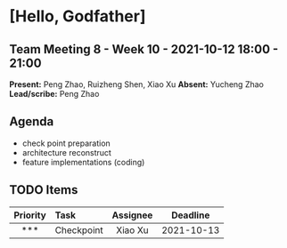 # [Hello, Godfather]

## Team Meeting 8 - Week 10 - 2021-10-12 18:00 - 21:00
**Present:** Peng Zhao, Ruizheng Shen, Xiao Xu
**Absent:**  Yucheng Zhao
<br>
**Lead/scribe:** Peng Zhao

## Agenda
- check point preparation
- architecture reconstruct
- feature implementations (coding)

## TODO Items
| Priority | Task | Assignee | Deadline |
|:---:| :--- | :---: |:---:|
| *** | Checkpoint | Xiao Xu | 2021-10-13
